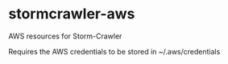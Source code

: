 # stormcrawler-aws
AWS resources for Storm-Crawler

Requires the AWS credentials to be stored in ~/.aws/credentials

  
